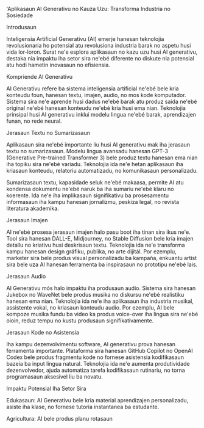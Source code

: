 'Aplikasaun AI Generativu no Kauza Uzu: Transforma Industria no Sosiedade

Introdusaun

Inteligensia Artificial Generativu (AI) emerje hanesan teknolojia revolusionaria ho potensial atu revolusiona industria barak no aspetu husi vida lor-loron. Surat ne'e esplora aplikasaun no kazu uzu husi AI generativu, destaka nia impaktu iha setor sira ne'ebé diferente no diskute nia potensial atu hodi hametin inovasaun no efisiensia.

Kompriende AI Generativu

AI Generativu refere ba sistema inteligensia artificial ne'ebé bele kria konteudu foun, hanesan textu, imajen, audio, no mos kode komputador. Sistema sira ne'e aprende husi dadus ne'ebé barak atu produz saida ne'ebé original ne'ebé hanesan konteudu ne'ebé kria husi ema nian. Teknolojia prinsipal husi AI generativu inklui modelu lingua ne'ebé barak, aprendizajen funan, no rede neural.

Jerasaun Textu no Sumarizasaun

Aplikasaun sira ne'ebé importante liu husi AI generativu mak iha jerasaun textu no sumarizasaun. Modelu lingua avansadu hanesan GPT-3 (Generative Pre-trained Transformer 3) bele produz textu hanesan ema nian iha topiku sira ne'ebé variadu. Teknolojia ida ne'e hetan aplikasaun iha kriasaun konteudu, relatoriu automatizadu, no komunikasaun personalizadu.

Sumarizasaun textu, kapasidade seluk ne'ebé makaasa, permite AI atu kondensa dokumentu ne'ebé naruk ba iha sumariu ne'ebé klaru no koerente. Ida ne'e iha implikasaun signifikativu ba prosesamentu informasaun iha kampu hanesan jornalizmu, peskiza legal, no revista literatura akademika.

Jerasaun Imajen

AI ne'ebé prosesa jerasaun imajen halo pasu boot iha tinan sira ikus ne'e. Tool sira hanesan DALL-E, Midjourney, no Stable Diffusion bele kria imajen detallu no kriativu husi deskrisaun textu. Teknolojia ida ne'e transforma kampu hanesan design gráfiku, publika, no arte dijitál. Por ezemplu, marketer sira bele produs visual personalizadu ba kampaña, enkuantu artist sira bele uza AI hanesan ferramenta ba inspirasaun no prototipu ne'ebé lais.

Jerasaun Audio

AI Generativu mós halo impaktu iha produsaun audio. Sistema sira hanesan Jukebox no WaveNet bele produs musika no diskursu ne'ebé realistiku hanesan ema nian. Teknolojia ida ne'e iha aplikasaun iha industria musikal, assistente vokal, no kriasaun konteudu audio. Por ezemplu, AI bele kompoze musika fundu ba video ka produs voice-over iha lingua sira ne'ebé oioin, reduz tempu no kustu produsaun signifikativamente.

Jerasaun Kode no Asistensia

Iha kampu dezenvolvimentu software, AI generativu prova hanesan ferramenta importante. Plataforma sira hanesan GitHub Copilot no OpenAI Codex bele produs fragmentu kode no fornese asistensia kodifikasaun bazeia ba input lingua natural. Teknolojia ida ne'e aumenta produtividade dezenvolvedor, ajuda automatiza tarefa kodifikasaun rutinariu, no torna programasaun aksesivel liu ba novatu.

Impaktu Potensial Iha Setor Sira

Edukasaun: AI Generativu bele kria material aprendizajen personalizadu, asiste iha klase, no fornese tutoria instantanea ba estudante.

Agricultura: AI bele produs planu rotasaun